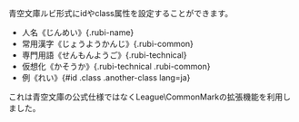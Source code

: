 青空文庫ルビ形式にidやclass属性を設定することができます。

* 人名《じんめい》{.rubi-name}
* 常用漢字《じょうようかんじ》{.rubi-common}
* 専門用語《せんもんようご》{.rubi-technical}
* 仮想化《かそうか》{.rubi-technical .rubi-common}
* 例《れい》{#id .class .another-class lang=ja}

これは青空文庫の公式仕様ではなくLeague\\CommonMarkの拡張機能を利用しました。